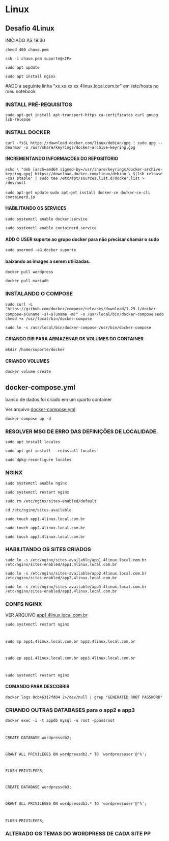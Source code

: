 # Linux
## Desafio 4Linux
INICIADO AS 19:30

`chmod 400 chave.pem`

`ssh -i chave.pem suporte@<IP>`

`sudo apt update`

`sudo apt install nginx`

#ADD a seguinte linha "xx.xx.xx.xx	4linux.local.com.br" em /etc/hosts no meu notebook

### INSTALL PRÉ-REQUISITOS
 `sudo apt-get install apt-transport-https ca-certificates curl gnupg lsb-release`

### INSTALL DOCKER
 `curl -fsSL https://download.docker.com/linux/debian/gpg | sudo gpg --dearmor -o /usr/share/keyrings/docker-archive-keyring.gpg`
#### INCREMENTANDO INFORMAÇÕES DO REPOSITÓRIO
 `echo \
  "deb [arch=amd64 signed-by=/usr/share/keyrings/docker-archive-keyring.gpg] https://download.docker.com/linux/debian \
  $(lsb_release -cs) stable" | sudo tee /etc/apt/sources.list.d/docker.list > /dev/null`

`sudo apt-get update`
`sudo apt-get install docker-ce docker-ce-cli containerd.io`
#### HABILITANDO OS SERVICES
`sudo systemctl enable docker.service`

`sudo systemctl enable containerd.service`

#### ADD O USER suporte ao grupo docker para não precisar chamar o sudo
`sudo usermod -aG docker suporte`

#### baixando as images a serem utilizadas.

`docker pull wordpress`

`docker pull mariadb`

### INSTALANDO O COMPOSE
`sudo curl -L "https://github.com/docker/compose/releases/download/1.29.1/docker-compose-$(uname -s)-$(uname -m)" -o /usr/local/bin/docker-compose`
`sudo chmod +x /usr/local/bin/docker-compose`

`sudo ln -s /usr/local/bin/docker-compose /usr/bin/docker-compose`

#### CRIANDO DIR PARA ARMAZENAR OS VOLUMES DO CONTAINER 
`mkdir /home/suporte/docker`
#### CRIANDO VOLUMES
`docker volume create` 


## docker-compose.yml 
banco de dados foi criado em um quarto container

Ver arquivo [docker-compose.yml](https://github.com/diasdaniel90/linux/blob/main/docker-compose.yml)

`docker-compose up -d`

### RESOLVER MSG DE ERRO DAS DEFINIÇÕES DE LOCALIDADE. 
`sudo apt install locales`

`sudo apt-get install --reinstall locales`

`sudo dpkg-reconfigure locales`

### NGINX
`sudo systemctl enable nginx`

`sudo systemctl restart nginx`

`sudo rm /etc/nginx/sites-enabled/default`

`cd /etc/nginx/sites-available`

`sudo touch app1.4linux.local.com.br`

`sudo touch app2.4linux.local.com.br`

`sudo touch app3.4linux.local.com.br`


### HABILITANDO OS SITES CRIADOS

`sudo ln -s /etc/nginx/sites-available/app1.4linux.local.com.br /etc/nginx/sites-enabled/app1.4linux.local.com.br`

`sudo ln -s /etc/nginx/sites-available/app2.4linux.local.com.br /etc/nginx/sites-enabled/app2.4linux.local.com.br`

`sudo ln -s /etc/nginx/sites-available/app3.4linux.local.com.br /etc/nginx/sites-enabled/app3.4linux.local.com.br`

### CONFS NGINX
VER ARQUIVO [app1.4linux.local.com.br](https://github.com/diasdaniel90/linux/blob/main/app1.4linux.local.com.br)

<code>sudo systemctl restart nginx

sudo cp app1.4linux.local.com.br app2.4linux.local.com.br 

sudo cp app1.4linux.local.com.br app3.4linux.local.com.br 

sudo systemctl restart nginx</code>

#### COMANDO PARA DESCOBRIR 
`docker logs 0cb46317fd04 2>/dev/null | grep "GENERATED ROOT PASSWORD"`


### CRIANDO OUTRAS DATABASES para o app2 e app3

<code>docker exec -i -t appdb mysql -u root -ppassroot

CREATE DATABASE wordpressdb2;

GRANT ALL PRIVILEGES ON wordpressdb2.* TO 'wordpressuser'@'%';

FLUSH PRIVILEGES;

CREATE DATABASE wordpressdb3;

GRANT ALL PRIVILEGES ON wordpressdb3.* TO 'wordpressuser'@'%';

FLUSH PRIVILEGES;
</code>

### ALTERADO OS TEMAS DO WORDPRESS DE CADA SITE PP




